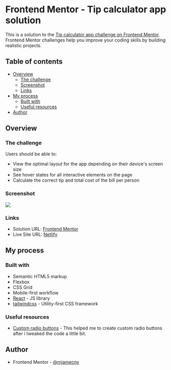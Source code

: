 # Frontend Mentor - Tip calculator app solution

This is a solution to the [Tip calculator app challenge on Frontend Mentor](https://www.frontendmentor.io/challenges/tip-calculator-app-ugJNGbJUX). Frontend Mentor challenges help you improve your coding skills by building realistic projects.

## Table of contents

- [Overview](#overview)
  - [The challenge](#the-challenge)
  - [Screenshot](#screenshot)
  - [Links](#links)
- [My process](#my-process)
  - [Built with](#built-with)
  - [Useful resources](#useful-resources)
- [Author](#author)

## Overview

### The challenge

Users should be able to:

- View the optimal layout for the app depending on their device's screen size
- See hover states for all interactive elements on the page
- Calculate the correct tip and total cost of the bill per person

### Screenshot

![](https://i.imgur.com/raklqsZ.png)

### Links

- Solution URL: [Frontend Mentor](https://www.frontendmentor.io/solutions/tip-calculator-with-tailwindcss-icOnoyK2_o)
- Live Site URL: [Netlify](https://fm-challenge-tip-calculator-app.netlify.app/)

## My process

### Built with

- Semantic HTML5 markup
- Flexbox
- CSS Grid
- Mobile-first workflow
- [React](https://reactjs.org/) - JS library
- [tailwindcss](https://tailwindcss.com/) - Utility-first CSS framework

### Useful resources

- [Custom radio buttons](https://www.w3schools.com/howto/howto_css_custom_checkbox.asp) - This helped me to create custom radio buttons after i tweaked the code a little bit.

## Author

- Frontend Mentor - [@mjamecny](https://www.frontendmentor.io/profile/mjamecny)
